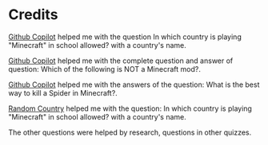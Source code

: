 # Credits

[Github Copilot](https://copilot.github.com) helped me with the question In which country is playing "Minecraft" in school allowed? with a country's name.

[Github Copilot](https://copilot.github.com) helped me with the complete question and answer of question: Which of the following is NOT a Minecraft mod?.

[Github Copilot](https://copilot.github.com) helped me with the answers of the question: What is the best way to kill a Spider in Minecraft?.

[Random Country](https://random.country) helped me with the question: In which country is playing "Minecraft" in school allowed? with a country's name.

The other questions were helped by research, questions in other quizzes.
